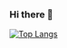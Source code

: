 ### Hi there 👋

[![Top Langs](https://github-readme-stats.vercel.app/api/top-langs/?username=enderadam)](https://github.com/anuraghazra/github-readme-stats)
<!--
**EnderAdam/EnderAdam** is a ✨ _special_ ✨ repository because its `README.md` (this file) appears on your GitHub profile.

Here are some ideas to get you started:

- 🔭 I’m currently working on ...
- 🌱 I’m currently learning ...
- 👯 I’m looking to collaborate on ...
- 🤔 I’m looking for help with ...
- 💬 Ask me about ...
- 📫 How to reach me: ...
- 😄 Pronouns: ...
- ⚡ Fun fact: ...
-->

